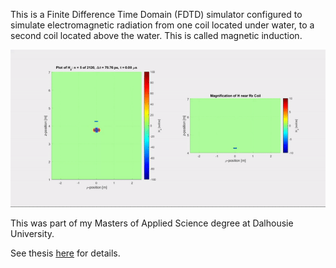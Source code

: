 This is a Finite Difference Time Domain (FDTD) simulator configured to simulate electromagnetic radiation from one coil located under water, to a second coil located above the water. This is called magnetic induction.

![alt-text][1]

This was part of my Masters of Applied Science degree at Dalhousie University.

See thesis [here](https://dalspace.library.dal.ca//handle/10222/79705) for details.

[1]: gif/result.gif "The FDTD Simulator running"
